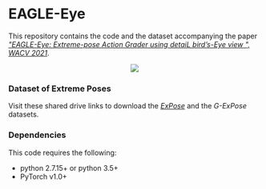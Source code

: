 
# EAGLE-Eye

This repository contains the code and the dataset accompanying the paper [*"EAGLE-Eye: Extreme-pose Action Grader using detaiL bird’s-Eye view
", WACV 2021*](https://openaccess.thecvf.com/content/WACV2021/html/Nekoui_EAGLE-Eye_Extreme-Pose_Action_Grader_Using_Detail_Birds-Eye_View_WACV_2021_paper.html).

<p align="center">
    <img src="https://github.com/MahdiNek/EAGLE-Eye/blob/main/Pipeline.gif">
    <br>
</p>

### Dataset of Extreme Poses
Visit these shared drive links to download the [*ExPose*](https://drive.google.com/drive/folders/1HQDMIbbwHWerr8AXfPf08K1cwR-G1z7Y?usp=sharing) and the *G-ExPose* datasets.

### Dependencies
This code requires the following:
* python 2.7.15+ or python 3.5+
* PyTorch v1.0+


